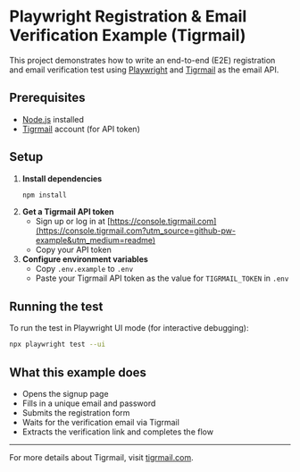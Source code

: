 # Playwright Registration & Email Verification Example (Tigrmail)

This project demonstrates how to write an end-to-end (E2E) registration and email verification test using [Playwright](https://playwright.dev/) and [Tigrmail](https://tigrmail.com?utm_source=github-pw-example&utm_medium=readme) as the email API.

## Prerequisites
- [Node.js](https://nodejs.org/) installed
- [Tigrmail](https://tigrmail.com?utm_source=github-pw-example&utm_medium=readme) account (for API token)

## Setup
1. **Install dependencies**
   ```sh
   npm install
   ```
2. **Get a Tigrmail API token**
   - Sign up or log in at [https://console.tigrmail.com](https://console.tigrmail.com?utm_source=github-pw-example&utm_medium=readme)
   - Copy your API token
3. **Configure environment variables**
   - Copy `.env.example` to `.env`
   - Paste your Tigrmail API token as the value for `TIGRMAIL_TOKEN` in `.env`

## Running the test
To run the test in Playwright UI mode (for interactive debugging):
```sh
npx playwright test --ui
```

## What this example does
- Opens the signup page
- Fills in a unique email and password
- Submits the registration form
- Waits for the verification email via Tigrmail
- Extracts the verification link and completes the flow

---

For more details about Tigrmail, visit [tigrmail.com](https://tigrmail.com?utm_source=github-pw-example&utm_medium=readme). 
